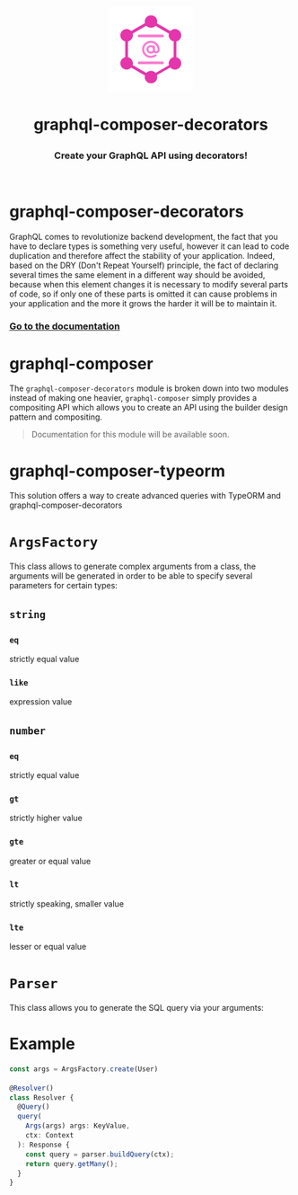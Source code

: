<p align="center">
  <img src="https://raw.githubusercontent.com/OwenCalvin/graphql-composer-decorators/master/docs/.vuepress/public/logo.png" width="150px">
  <h1 align="center">
    <p align="center">
      graphql-composer-decorators
    </p>
    <h3 align="center">
      Create your GraphQL API using decorators!
    </h3>
  </h1>
  <br/>
</p>

# graphql-composer-decorators
GraphQL comes to revolutionize backend development, the fact that you have to declare types is something very useful, however it can lead to code duplication and therefore affect the stability of your application. Indeed, based on the DRY (Don't Repeat Yourself) principle, the fact of declaring several times the same element in a different way should be avoided, because when this element changes it is necessary to modify several parts of code, so if only one of these parts is omitted it can cause problems in your application and the more it grows the harder it will be to maintain it.

### [Go to the documentation](https://owencalvin.github.io/graphql-composer-decorators/)

# graphql-composer
The `graphql-composer-decorators` module is broken down into two modules instead of making one heavier, `graphql-composer` simply provides a compositing API which allows you to create an API using the builder design pattern and compositing.
> Documentation for this module will be available soon.

# graphql-composer-typeorm
This solution offers a way to create advanced queries with TypeORM and graphql-composer-decorators

# `ArgsFactory`
This class allows to generate complex arguments from a class, the arguments will be generated in order to be able to specify several parameters for certain types:

## `string`
### `eq`
strictly equal value
### `like`
expression value

## `number`
### `eq`
strictly equal value
### `gt`
strictly higher value
### `gte`
greater or equal value
### `lt`
strictly speaking, smaller value
### `lte`
lesser or equal value

# `Parser`
This class allows you to generate the SQL query via your arguments:

# Example
```ts
const args = ArgsFactory.create(User)

@Resolver()
class Resolver {
  @Query()
  query(
    Args(args) args: KeyValue,
    ctx: Context
  ): Response {
    const query = parser.buildQuery(ctx);
    return query.getMany();
  }
}
```
